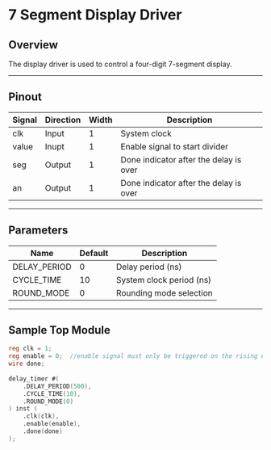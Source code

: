 # 7 Segment Display Driver

## Overview
The display driver is used to control a four-digit 7-segment display.

---

## Pinout

| Signal     | Direction | Width | Description                             |
|------------|-----------|-------|-----------------------------------------|
| clk        | Input     | 1     | System clock                            |
| value      | Inupt     | 1     | Enable signal to start divider          |
| seg        | Output    | 1     | Done indicator after the delay is over  |
| an         | Output    | 1     | Done indicator after the delay is over  |

---

## Parameters
| Name         | Default | Description              |
|--------------|---------|--------------------------|
| DELAY_PERIOD | 0       | Delay period (ns)        |
| CYCLE_TIME   | 10      | System clock period (ns) |
| ROUND_MODE   | 0       | Rounding mode selection  |

---

## Sample Top Module
```verilog
reg clk = 1;
reg enable = 0;  //enable signal must only be triggered on the rising edge of the clock
wire done;
    
delay_timer #(
    .DELAY_PERIOD(500),
    .CYCLE_TIME(10),
    .ROUND_MODE(0)
) inst (
    .clk(clk),
    .enable(enable),
    .done(done)
);
